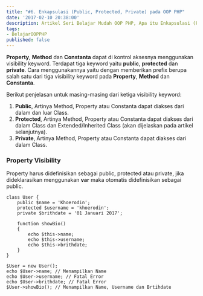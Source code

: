 ```yaml
---
title: "#6. Enkapsulasi (Public, Protected, Private) pada OOP PHP"
date: '2017-02-10 20:38:00'
description: Artikel Seri Belajar Mudah OOP PHP, Apa itu Enkapsulasi (Public, Protected, Private) dalam OOP PHP ? Di sini akan saya jelaskan...
tags:
- BelajarOOPPHP
published: false
---
```


**Property**, **Method** dan **Constanta** dapat di kontrol aksesnya menggunakan visibility keyword. Terdapat tiga keyword yaitu **public**, **protected** dan **private**. Cara menggunakannya yaitu dengan memberikan prefix berupa salah satu dari tiga visibility keyword pada **Property**, **Method** dan **Constanta**.

Berikut penjelasan untuk masing-masing dari ketiga visibility keyword:

1. **Public**, Artinya Method, Property atau Constanta dapat diakses dari dalam dan luar Class. 
2. **Protected**, Artinya Method, Property atau Constanta dapat diakses dari dalam Class dan Extended/Inherited Class (akan dijelaskan pada artikel selanjutnya). 
3. **Private**, Artinya Method, Property atau Constanta dapat diakses dari dalam Class.

### Property Visibility
Property harus didefinisikan sebagai public, protected atau private, jika dideklarasikan menggunakan **var** maka otomatis didefinisikan sebagai public.

```
class User {
    public $name = 'Khoerodin';
    protected $username = 'khoerodin';
    private $brithdate = '01 Januari 2017';

    function showBio()
    {
        echo $this->name;
        echo $this->username;
        echo $this->brithdate;
    }
}

$User = new User();
echo $User->name; // Menampilkan Name
echo $User->username; // Fatal Error
echo $User->brithdate; // Fatal Error
$User->showBio(); // Menampilkan Name, Username dan Brtihdate
```

### 